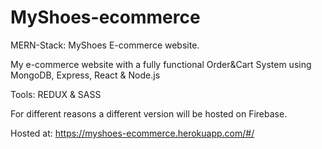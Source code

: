 # MyShoes-ecommerce
MERN-Stack: MyShoes E-commerce website.

My e-commerce website with a fully functional Order&Cart System using MongoDB, Express, React & Node.js

Tools: REDUX & SASS

For different reasons a different version will be hosted on Firebase.

Hosted at: https://myshoes-ecommerce.herokuapp.com/#/
